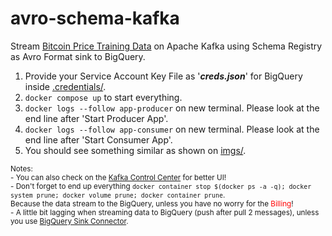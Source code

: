 # avro-schema-kafka
Stream [Bitcoin Price Training Data](https://www.kaggle.com/datasets/team-ai/bitcoin-price-prediction?select=bitcoin_price_Training+-+Training.csv) on Apache Kafka using Schema Registry as Avro Format sink to BigQuery.

1. Provide your Service Account Key File as '_**creds.json**_' for BigQuery inside [.credentials/](https://github.com/zeenfts/avro-schema-kafka/tree/main/.credentials).
2. `docker compose up` to start everything.
3. `docker logs --follow app-producer` on new terminal. Please look at the end line after 'Start Producer App'.
4. `docker logs --follow app-consumer` on new terminal. Please look at the end line after 'Start Consumer App'.
5. You should see something similar as shown on [imgs/](https://github.com/zeenfts/avro-schema-kafka/tree/main/imgs).

<sub>
Notes:<br>
- You can also check on the <a href="http://localhost:9021">Kafka Control Center</a> for better UI! <br>
- Don't forget to end up everything <code>docker container stop $(docker ps -a -q); docker system prune; docker volume prune; docker container prune</code>. <br>Because the data stream to the BigQuery, unless you have no worry for the <span style="color:red">Billing</span>!<br>
- A little bit lagging when streaming data to BigQuery (push after pull 2 messages), unless you use <a href="https://docs.confluent.io/kafka-connectors/bigquery/current/overview.html">BigQuery Sink Connector</a>.
</sub>